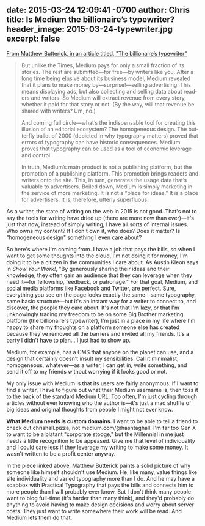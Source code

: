 date: 2015-03-24 12:09:41 -0700
author: Chris
title: Is Medium the billionaire’s typewriter?
header_image: 2015-03-24-typewriter.jpg
excerpt: false
----

[From Matthew Butterick, in an article titled, "The billionaire’s typewriter"](http://practicaltypography.com/billionaires-typewriter.html)

> But un­like the Times, Medium pays for only a small fraction of its stories. The rest are sub­mit­ted—for free—by writ­ers like you. After a long time being elusive about its business model, Medium revealed that it plans to make money by—sur­prise!—sell­ing ad­ver­tis­ing. This means dis­play­ing ads, but also col­lect­ing and sell­ing data about read­ers and writ­ers. So Medium will extract rev­enue from every story, whether it paid for that story or not. (By the way, will that rev­enue be shared with writ­ers? Um, no.)
>
> And com­ing full cir­cle—what’s the in­dis­pens­able tool for cre­at­ing this il­lu­sion of an ed­i­to­r­ial ecosystem? The ho­mo­ge­neous de­sign. The but­ter­fly bal­lot of 2000 (de­picted in why ty­pog­ra­phy matters) proved that er­rors of ty­pog­ra­phy can have his­toric con­se­quences. Medium proves that typog­ra­phy can be used as a tool of eco­nomic lever­age and control.
> 
> In truth, Medium’s main prod­uct is not a pub­lish­ing plat­form, but the pro­mo­tion of a pub­lish­ing platform. This pro­mo­tion brings read­ers and writ­ers onto the site. This, in turn, gen­er­ates the us­age data that’s valu­able to ad­ver­tis­ers. Boiled down, Medium is sim­ply mar­ket­ing in the ser­vice of more mar­ket­ing. It is not a “place for ideas.” It is a place for ad­ver­tis­ers. It is, there­fore, ut­terly superfluous.

As a writer, the state of writing on the web in 2015 is not good. That's not to say the tools for writing have dried up (there are more now than ever)—it's just that now, instead of simply writing, I have all sorts of internal issues. Who owns my content? If I don't own it, who does? Does it matter? Is "homogeneous design" something I even care about?

So here's where I'm coming from. I have a job that pays the bills, so when I want to get some thoughts into the cloud, I'm not doing it for money, I'm doing it to be a citizen in the communities I care about. As Austin Kleon says in *Show Your Work!*, "By generously sharing their ideas and their knowledge, they often gain an audience that they can leverage when they need it—for fellowship, feedback, or patronage." For that goal, Medium, and social media platforms like Facebook and Twitter, are perfect. Sure, everything you see on the page looks exactly the same—same typography, same basic structure—but it's an instant way for a writer to connect to, and discover, the people they care about. It's not that I'm lazy, or that I'm unknowingly trading my freedom to be on some Big Brother marketing platform (the billionaire's typewriter), I'm just in a place in my life where I'm happy to share my thoughts on a platform someone else has created because they've removed all the barriers and invited all my friends. It's a party I didn't have to plan... I just had to show up. 

Medium, for example, has a CMS that anyone on the planet can use, and a design that certainly doesn't insult my sensibilities. Call it minimalist, homogeneous, whatever—as a writer, I can get in, write something, and send it off to my friends without worrying if it looks good or not. 

My only issue with Medium is that its users are fairly anonymous. If I want to find a writer, I have to figure out what their Medium username is, then toss it to the back of the standard Medium URL. Too often, I'm just cycling through articles without ever knowing who the author is—it's just a mad shuffle of big ideas and original thoughts from people I might not ever know. 

**What Medium needs is custom domains.** I want to be able to tell a friend to check out chrishall.pizza, not medium.com/@hashtaghall. I'm far too Gen X to want to be a blatant "corporate stooge," but the Millennial in me just needs a little recognition to be appeased. Give me that level of individuality and I could care less if they leverage my writing to make some money. It wasn't written to be a profit center anyway.

In the piece linked above, Matthew Butterick paints a solid picture of why someone like himself shouldn't use Medium. He, like many, value things like site individuality and varied typography more than I do. And he may have a soapbox with Practical Typography that pays the bills and connects him to more people than I will probably ever know. But I don't think many people want to blog full-time (it's harder than many think), and they'd probably do anything to avoid having to make design decisions and worry about server costs. They just want to write somewhere their work will be read. And Medium lets them do that. 

